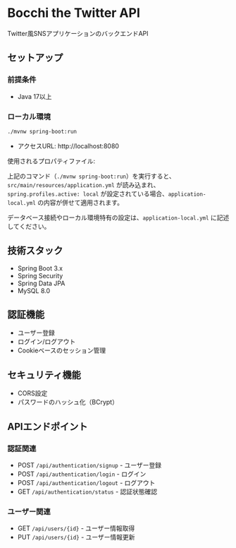 # Bocchi the Twitter API

Twitter風SNSアプリケーションのバックエンドAPI

## セットアップ

### 前提条件

- Java 17以上

### ローカル環境
```bash
./mvnw spring-boot:run
```

- アクセスURL: http://localhost:8080

使用されるプロパティファイル:
  
上記のコマンド（`./mvnw spring-boot:run`）を実行すると、`src/main/resources/application.yml` が読み込まれ、
`spring.profiles.active: local` が設定されている場合、`application-local.yml` の内容が併せて適用されます。
  
データベース接続やローカル環境特有の設定は、`application-local.yml` に記述してください。


## 技術スタック

- Spring Boot 3.x
- Spring Security
- Spring Data JPA
- MySQL 8.0

## 認証機能

- ユーザー登録
- ログイン/ログアウト
- Cookieベースのセッション管理

## セキュリティ機能

- CORS設定
- パスワードのハッシュ化（BCrypt）

## APIエンドポイント

### 認証関連
- POST `/api/authentication/signup` - ユーザー登録
- POST `/api/authentication/login` - ログイン
- POST `/api/authentication/logout` - ログアウト
- GET `/api/authentication/status` - 認証状態確認

### ユーザー関連
- GET `/api/users/{id}` - ユーザー情報取得
- PUT `/api/users/{id}` - ユーザー情報更新


